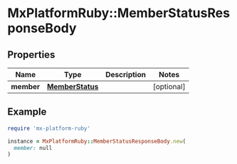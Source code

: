 # MxPlatformRuby::MemberStatusResponseBody

## Properties

| Name | Type | Description | Notes |
| ---- | ---- | ----------- | ----- |
| **member** | [**MemberStatus**](MemberStatus.md) |  | [optional] |

## Example

```ruby
require 'mx-platform-ruby'

instance = MxPlatformRuby::MemberStatusResponseBody.new(
  member: null
)
```

